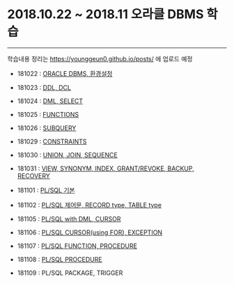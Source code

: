 # 2018.10.22 ~ 2018.11    오라클 DBMS 학습
<hr>

학습내용 정리는 https://younggeun0.github.io/posts/ 에 업로드 예정

- 181022 : [ORACLE DBMS, 환경설정](https://younggeun0.github.io/oracle-%EC%A0%95%EB%A6%AC-01/)

- 181023 : [DDL, DCL](https://younggeun0.github.io/oracle-%EC%A0%95%EB%A6%AC-02/)

- 181024 : [DML, SELECT](https://younggeun0.github.io/oracle-%EC%A0%95%EB%A6%AC-03/)

- 181025 : [FUNCTIONS](https://younggeun0.github.io/oracle-%EC%A0%95%EB%A6%AC-04/)

- 181026 : [SUBQUERY](https://younggeun0.github.io/oracle-%EC%A0%95%EB%A6%AC-05/)

- 181029 : [CONSTRAINTS](https://younggeun0.github.io/oracle-%EC%A0%95%EB%A6%AC-06/)

- 181030 : [UNION, JOIN, SEQUENCE](https://younggeun0.github.io/oracle-%EC%A0%95%EB%A6%AC-07/)

- 181031 : [VIEW, SYNONYM, INDEX, GRANT/REVOKE, BACKUP, RECOVERY](https://younggeun0.github.io/oracle-%EC%A0%95%EB%A6%AC-08/)

- 181101 : [PL/SQL 기본](https://younggeun0.github.io/oracle-%EC%A0%95%EB%A6%AC-09/)

- 181102 : [PL/SQL 제어문, RECORD type, TABLE type](https://younggeun0.github.io/oracle-%EC%A0%95%EB%A6%AC-10/)

- 181105 : [PL/SQL with DML, CURSOR](https://younggeun0.github.io/oracle-%EC%A0%95%EB%A6%AC-11/)

- 181106 : [PL/SQL CURSOR(using FOR), EXCEPTION](https://younggeun0.github.io/oracle-%EC%A0%95%EB%A6%AC-12/)

- 181107 : [PL/SQL FUNCTION, PROCEDURE](https://younggeun0.github.io/oracle-%EC%A0%95%EB%A6%AC-13/)

- 181108 : [PL/SQL PROCEDURE](https://younggeun0.github.io/oracle-%EC%A0%95%EB%A6%AC-14/)

- 181109 : PL/SQL PACKAGE, TRIGGER
